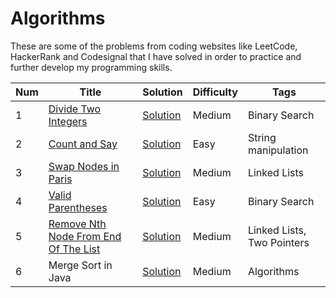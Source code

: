 # Algorithms

These are some of the problems from coding websites like LeetCode, HackerRank and Codesignal that I have solved in order to practice and further develop my programming skills. 


| Num | Title | Solution | Difficulty | Tags|
| ------------- | ------------- | ------------- | ------------- |------------- |
| 1 | [Divide Two Integers](https://leetcode.com/problems/divide-two-integers/description/)| [Solution](https://github.com/oscargarza356/CodingProblems/blob/master/Solutions/divideTwoIntegers.py) | Medium | Binary Search |
| 2 | [Count and Say](https://leetcode.com/problems/count-and-say/description/)| [Solution](https://github.com/oscargarza356/CodingProblems/blob/master/Solutions/countAndSay.py) | Easy | String manipulation |
| 3 | [Swap Nodes in Paris](https://leetcode.com/problems/swap-nodes-in-pairs/description/)| [Solution](https://github.com/oscargarza356/CodingProblems/blob/master/Solutions/swapNodesInParis.py)| Medium | Linked Lists |
| 4 | [Valid Parentheses](https://leetcode.com/problems/valid-parentheses/description/)| [Solution](https://github.com/oscargarza356/CodingProblems/blob/master/Solutions/validParenthesis.py)| Easy | Binary Search |
| 5 | [Remove Nth Node From End Of The List](https://leetcode.com/problems/remove-nth-node-from-end-of-list/description/)| [Solution](https://github.com/oscargarza356/CodingProblems/blob/master/Solutions/removeNthNode.py) | Medium | Linked Lists, Two Pointers|
| 6 | Merge Sort in Java| [Solution](https://github.com/oscargarza356/CodingProblems/blob/master/Solutions/MergeSort.java) | Medium | Algorithms |
